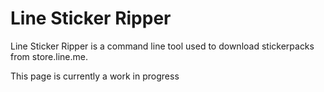 # Line Sticker Ripper
Line Sticker Ripper is a command line tool used to download stickerpacks from store.line.me.

This page is currently a work in progress
